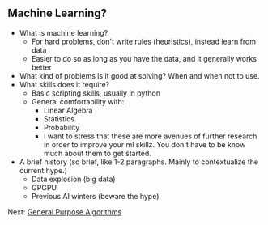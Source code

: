 ## Machine Learning?
- What is machine learning?
	- For hard problems, don't write rules (heuristics), instead learn from data
	- Easier to do so as long as you have the data, and it generally works better
- What kind of problems is it good at solving? When and when not to use.
- What skills does it require?
	- Basic scripting skills, usually in python
	- General comfortability with:
		- Linear Algebra
		- Statistics
		- Probability 
		- I want to stress that these are more avenues of further research in order to improve your ml skillz. You don't have to be know much about them to get started.
- A brief history (so brief, like 1-2 paragraphs. Mainly to contextualize the current hype.)
	- Data explosion (big data)
	- GPGPU
	- Previous AI winters (beware the hype)

Next: [General Purpose Algorithms](general_purpose_algorithms.md)